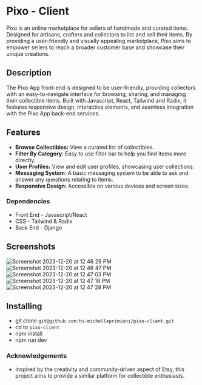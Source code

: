 # Pixo - Client

Pixo is an online marketplace for sellers of handmade and curated items. Designed for artisans, crafters and collectors to list and sell their items. By providing a user-friendly and visually appealing marketplace, Pixo aims to empower sellers to reach a broader customer base and showcase their unique creations.

## Description 

The Pixo App front-end is designed to be user-friendly, providing collectors with an easy-to-navigate interface for browsing, sharing, and managing their collectible items. Built with Javascript, React, Tailwind and Radix, it features responsive design, interactive elements, and seamless integration with the Pixo App back-end services.

## Features

- **Browse Collectibles:** View a curated list of collectibles.
- **Filter By Category**: Easy to use filter bar to help you find items more directly.
- **User Profiles:** View and edit user profiles, showcasing user collections.
- **Messaging System**: A basic messaging system to be able to ask and answer any questions relating to items.
- **Responsive Design:** Accessible on various devices and screen sizes.

### Dependencies 

- Front End - Javascript/React
- CSS - Tailwind & Radix
- Back End - Django

## Screenshots
![Screenshot 2023-12-20 at 12 46 29 PM](https://github.com/hi-michelleprimiani/pixo-client/assets/133997733/f956f6df-258f-4826-a09c-e5c264341a07)
![Screenshot 2023-12-20 at 12 46 47 PM](https://github.com/hi-michelleprimiani/pixo-client/assets/133997733/75f77a54-79c1-4960-94b1-977d47b6b6eb)
![Screenshot 2023-12-20 at 12 47 03 PM](https://github.com/hi-michelleprimiani/pixo-client/assets/133997733/099e6908-002b-4156-ab82-7fd8c3825991)
![Screenshot 2023-12-20 at 12 47 18 PM](https://github.com/hi-michelleprimiani/pixo-client/assets/133997733/7a1d38fc-32a7-4f0e-bba8-87c526e0c029)
![Screenshot 2023-12-20 at 12 47 28 PM](https://github.com/hi-michelleprimiani/pixo-client/assets/133997733/abe7ac7b-0da1-40f4-86d0-7ab2530ef7f8)



## Installing

- git clone ```git@github.com:hi-michelleprimiani/pixo-client.git```
- cd to ```pixo-client```
- npm install
- npm run dev

### Acknowledgements
- Inspired by the creativity and community-driven aspect of Etsy, this project aims to provide a similar platform for collectible enthusiasts.
